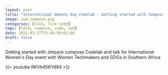 ```yaml
---
layout: post
title: "International Womens Day Codelab - Getting started with Compose"
image: iwd_compose.png
categories: [talk, live code]
tags: [talk, compose, code, iwd]
date: 2021-03-27T15:44:02+02:00
draft: false
---
```


Getting started with Jetpack compose Codelab and talk for International Women's Day event with Women Techmakers and GDGs in Southern Africa

{{< youtube RKVh45KYd94 >}}